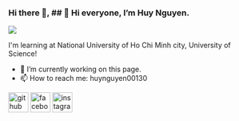 ### Hi there 👋, ## 👋 Hi everyone, I’m Huy Nguyen. 
![](file:///C:/Users/Huy%20Chicken/Downloads/Thi%E1%BA%BFt%20k%E1%BA%BF%20kh%C3%B4ng%20t%C3%AAn.png)

I'm learning at National University of Ho Chi Minh city, University of Science!

- 🔭 I’m currently working on this page. 
- 📫 How to reach me: huynguyen00130 


[<img src='https://cdn.jsdelivr.net/npm/simple-icons@3.0.1/icons/github.svg' alt='github' height='40'>](https://github.com/https://github.com/HuyNguyen-209)  [<img src='https://cdn.jsdelivr.net/npm/simple-icons@3.0.1/icons/facebook.svg' alt='facebook' height='40'>](https://www.facebook.com/https://www.facebook.com/profile.php?id=100008497514152)  [<img src='https://cdn.jsdelivr.net/npm/simple-icons@3.0.1/icons/instagram.svg' alt='instagram' height='40'>](https://www.instagram.com/https://www.instagram.com/_yuhnyeugn_//)  

